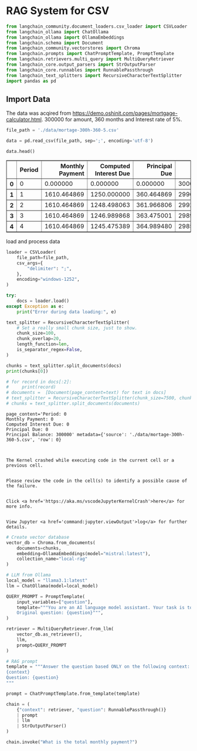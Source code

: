 <h1>RAG System for CSV</h1>


```python
from langchain_community.document_loaders.csv_loader import CSVLoader
from langchain_ollama import ChatOllama
from langchain_ollama import OllamaEmbeddings
from langchain.schema import Document
from langchain_community.vectorstores import Chroma
from langchain.prompts import ChatPromptTemplate, PromptTemplate
from langchain.retrievers.multi_query import MultiQueryRetriever
from langchain_core.output_parsers import StrOutputParser
from langchain_core.runnables import RunnablePassthrough
from langchain_text_splitters import RecursiveCharacterTextSplitter
import pandas as pd

```

<h2>Import Data</h2>

The data was acqired from https://demo.oshinit.com/pages/mortgage-calculator.html. 300000 for amount, 360 months and Interest rate of 5%.


```python
file_path = './data/mortage-300h-360-5.csv'

data = pd.read_csv(file_path, sep=';', encoding='utf-8')

data.head()
```




<div>
<style scoped>
    .dataframe tbody tr th:only-of-type {
        vertical-align: middle;
    }

    .dataframe tbody tr th {
        vertical-align: top;
    }

    .dataframe thead th {
        text-align: right;
    }
</style>
<table border="1" class="dataframe">
  <thead>
    <tr style="text-align: right;">
      <th></th>
      <th>Period</th>
      <th>Monthly Payment</th>
      <th>Computed Interest Due</th>
      <th>Principal Due</th>
      <th>Principal Balance</th>
    </tr>
  </thead>
  <tbody>
    <tr>
      <th>0</th>
      <td>0</td>
      <td>0.000000</td>
      <td>0.000000</td>
      <td>0.000000</td>
      <td>300000.000000</td>
    </tr>
    <tr>
      <th>1</th>
      <td>1</td>
      <td>1610.464869</td>
      <td>1250.000000</td>
      <td>360.464869</td>
      <td>299639.535131</td>
    </tr>
    <tr>
      <th>2</th>
      <td>2</td>
      <td>1610.464869</td>
      <td>1248.498063</td>
      <td>361.966806</td>
      <td>299277.568325</td>
    </tr>
    <tr>
      <th>3</th>
      <td>3</td>
      <td>1610.464869</td>
      <td>1246.989868</td>
      <td>363.475001</td>
      <td>298914.093324</td>
    </tr>
    <tr>
      <th>4</th>
      <td>4</td>
      <td>1610.464869</td>
      <td>1245.475389</td>
      <td>364.989480</td>
      <td>298549.103844</td>
    </tr>
  </tbody>
</table>
</div>



load and process data


```python
loader = CSVLoader(
    file_path=file_path,
    csv_args={
        "delimiter": ";",
    },
    encoding="windows-1252",
)

try:
    docs = loader.load()
except Exception as e:
    print("Error during data loading:", e)

text_splitter = RecursiveCharacterTextSplitter(
    # Set a really small chunk size, just to show.
    chunk_size=100,
    chunk_overlap=20,
    length_function=len,
    is_separator_regex=False,
)

chunks = text_splitter.split_documents(docs)
print(chunks[0])

# for record in docs[:2]:
#     print(record)
# documents =  [Document(page_content=text) for text in docs]
# text_splitter = RecursiveCharacterTextSplitter(chunk_size=7500, chunk_overlap=100)
# chunks = text_splitter.split_documents(documents)


```

    page_content='Period: 0
    Monthly Payment: 0
    Computed Interest Due: 0
    Principal Due: 0
    Principal Balance: 300000' metadata={'source': './data/mortage-300h-360-5.csv', 'row': 0}
    


    The Kernel crashed while executing code in the current cell or a previous cell. 
    

    Please review the code in the cell(s) to identify a possible cause of the failure. 
    

    Click <a href='https://aka.ms/vscodeJupyterKernelCrash'>here</a> for more info. 
    

    View Jupyter <a href='command:jupyter.viewOutput'>log</a> for further details.



```python
# Create vector database
vector_db = Chroma.from_documents(
    documents=chunks,
    embedding=OllamaEmbeddings(model="mistral:latest"),
    collection_name="local-rag"
)
```


```python
# LLM from Ollama
local_model = "llama3.1:latest"
llm = ChatOllama(model=local_model)
```


```python
QUERY_PROMPT = PromptTemplate(
    input_variables=["question"],
    template="""You are an AI language model assistant. Your task is to generate five question-answering variations of the given user question to retrieve relevant documents from a vector database. By framing the query as potential answers to a question, your goal is to identify documents that directly address the user's information need. Provide these alternative questions separated by newlines.
    Original question: {question}""",
)
```


```python
retriever = MultiQueryRetriever.from_llm(
    vector_db.as_retriever(), 
    llm,
    prompt=QUERY_PROMPT
)

# RAG prompt
template = """Answer the question based ONLY on the following context:
{context}
Question: {question}
"""

prompt = ChatPromptTemplate.from_template(template)
```


```python
chain = (
    {"context": retriever, "question": RunnablePassthrough()}
    | prompt
    | llm
    | StrOutputParser()
)
```


```python
chain.invoke("What is the total monthly payment?")
```
